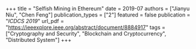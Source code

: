 +++
title = "Selfish Mining in Ethereum"
date = 2019-07
authors = ["Jianyu Niu", "Chen Feng"]
publication_types = ["2"]
featured = false
publication = "*ICDCS 2019*"
url_pdf = "https://ieeexplore.ieee.org/abstract/document/8884917"
tags = ["Cryptography and Security", "Blockchain and Cryptocurrency", "Distributed System"]
+++
